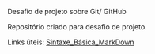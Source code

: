 Desafio de projeto sobre Git/ GitHub

Repositório criado para desafio de projeto.


Links úteis:
[Sintaxe_Básica_MarkDown](https://www.markdownguide.org/basic-syntax/)

